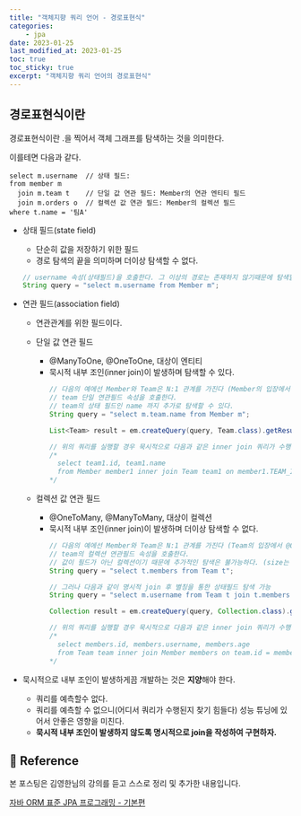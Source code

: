 ```yaml
---
title: "객체지향 쿼리 언어 - 경로표현식"
categories: 
    - jpa
date: 2023-01-25
last_modified_at: 2023-01-25
toc: true
toc_sticky: true
excerpt: "객체지향 쿼리 언어의 경로표현식"
---
```


## 경로표현식이란
경로표현식이란 .을 찍어서 객체 그래프를 탐색하는 것을 의미한다.

이를테면 다음과 같다.

```
select m.username  // 상태 필드:
from member m
  join m.team t    // 단일 값 연관 필드: Member의 연관 엔티티 필드
  join m.orders o  // 컬렉션 값 연관 필드: Member의 컬렉션 필드 
where t.name = '팀A'
```

- 상태 필드(state field)
  - 단순히 값을 저장하기 위한 필드
  - 경로 탐색의 끝을 의미하며 더이상 탐색할 수 없다.
  ```java
  // username 속성(상태필드)을 호출한다. 그 이상의 경로는 존재하지 않기때문에 탐색할 수 없다.
  String query = "select m.username from Member m"; 
  ```

- 연관 필드(association field)
  - 연관관계를 위한 필드이다.
  - 단일 값 연관 필드
    - @ManyToOne, @OneToOne, 대상이 엔티티
    - 묵시적 내부 조인(inner join)이 발생하며 탐색할 수 있다.
      ```java
      // 다음의 예에선 Member와 Team은 N:1 관계를 가진다 (Member의 입장에서 @ManyToOne)
      // team 단일 연관필드 속성을 호출한다. 
      // team의 상태 필드인 name 까지 추가로 탐색할 수 있다.
      String query = "select m.team.name from Member m"; 

      List<Team> result = em.createQuery(query, Team.class).getResultList();

      // 위의 쿼리를 실행할 경우 묵시적으로 다음과 같은 inner join 쿼리가 수행된다.
      /*
        select team1.id, team1.name
        from Member member1 inner join Team team1 on member1.TEAM_ID = team1.id
      */
      ```

  - 컬렉션 값 연관 필드
    - @OneToMany, @ManyToMany, 대상이 컬렉션
    - 묵시적 내부 조인(inner join)이 발생하며 더이상 탐색할 수 없다.
      ```java
      // 다음의 예에선 Member와 Team은 N:1 관계를 가진다 (Team의 입장에서 @OneToMany)
      // team의 컬렉션 연관필드 속성을 호출한다. 
      // 값이 필드가 아닌 컬렉션이기 때문에 추가적인 탐색은 불가능하다. (size는 가능)
      String query = "select t.members from Team t"; 

      // 그러나 다음과 같이 명시적 join 후 별칭을 통한 상태필드 탐색 가능
      String query = "select m.username from Team t join t.members m"; 

      Collection result = em.createQuery(query, Collection.class).getResultList();

      // 위의 쿼리를 실행할 경우 묵시적으로 다음과 같은 inner join 쿼리가 수행된다.
      /*
        select members.id, members.username, members.age
        from Team team inner join Member members on team.id = members.TEAM_ID
      */
      ```

- 묵시적으로 내부 조인이 발생하게끔 개발하는 것은 **지양**해야 한다.
  - 쿼리를 예측할수 없다.
  - 쿼리를 예측할 수 없으니(어디서 쿼리가 수행된지 찾기 힘들다) 성능 튜닝에 있어서 안좋은 영향을 미친다.
  - **묵시적 내부 조인이 발생하지 않도록 명시적으로 join을 작성하여 구현하자.**

## 📣 Reference
본 포스팅은 김영한님의 강의를 듣고 스스로 정리 및 추가한 내용입니다.

[자바 ORM 표준 JPA 프로그래밍 - 기본편](https://www.inflearn.com/course/ORM-JPA-Basic/dashboard)<br/>
